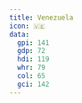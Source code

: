 ```yaml
---
title: Venezuela
icon: 🇻🇪
data:
  gpi: 141
  gdp: 72
  hdi: 119
  whr: 79
  col: 65
  gci: 142
---
```

